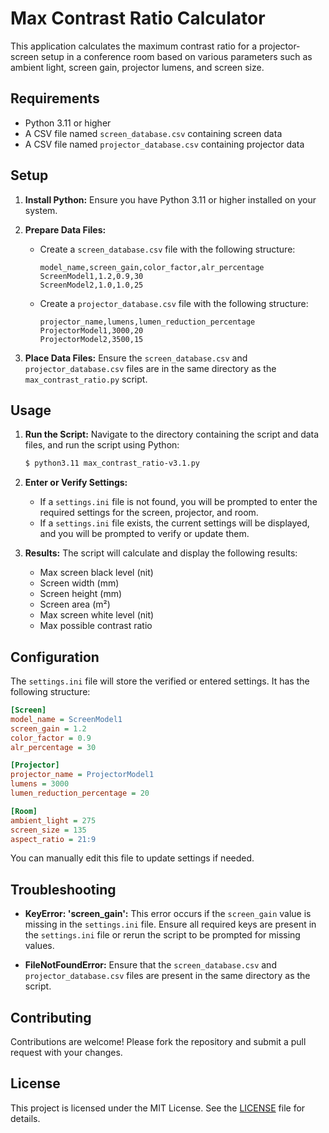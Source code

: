 
# Max Contrast Ratio Calculator

This application calculates the maximum contrast ratio for a projector-screen setup in a conference room based on various parameters such as ambient light, screen gain, projector lumens, and screen size.

## Requirements

- Python 3.11 or higher
- A CSV file named `screen_database.csv` containing screen data
- A CSV file named `projector_database.csv` containing projector data

## Setup

1. **Install Python:**
   Ensure you have Python 3.11 or higher installed on your system.

2. **Prepare Data Files:**
   - Create a `screen_database.csv` file with the following structure:
     ```csv
     model_name,screen_gain,color_factor,alr_percentage
     ScreenModel1,1.2,0.9,30
     ScreenModel2,1.0,1.0,25
     ```
   - Create a `projector_database.csv` file with the following structure:
     ```csv
     projector_name,lumens,lumen_reduction_percentage
     ProjectorModel1,3000,20
     ProjectorModel2,3500,15
     ```

3. **Place Data Files:**
   Ensure the `screen_database.csv` and `projector_database.csv` files are in the same directory as the `max_contrast_ratio.py` script.

## Usage

1. **Run the Script:**
   Navigate to the directory containing the script and data files, and run the script using Python:
   ```bash
   $ python3.11 max_contrast_ratio-v3.1.py
   ```

2. **Enter or Verify Settings:**
   - If a `settings.ini` file is not found, you will be prompted to enter the required settings for the screen, projector, and room.
   - If a `settings.ini` file exists, the current settings will be displayed, and you will be prompted to verify or update them.

3. **Results:**
   The script will calculate and display the following results:
   - Max screen black level (nit)
   - Screen width (mm)
   - Screen height (mm)
   - Screen area (m²)
   - Max screen white level (nit)
   - Max possible contrast ratio

## Configuration

The `settings.ini` file will store the verified or entered settings. It has the following structure:

```ini
[Screen]
model_name = ScreenModel1
screen_gain = 1.2
color_factor = 0.9
alr_percentage = 30

[Projector]
projector_name = ProjectorModel1
lumens = 3000
lumen_reduction_percentage = 20

[Room]
ambient_light = 275
screen_size = 135
aspect_ratio = 21:9
```

You can manually edit this file to update settings if needed.

## Troubleshooting

- **KeyError: 'screen_gain':**
  This error occurs if the `screen_gain` value is missing in the `settings.ini` file. Ensure all required keys are present in the `settings.ini` file or rerun the script to be prompted for missing values.

- **FileNotFoundError:**
  Ensure that the `screen_database.csv` and `projector_database.csv` files are present in the same directory as the script.

## Contributing

Contributions are welcome! Please fork the repository and submit a pull request with your changes.

## License

This project is licensed under the MIT License. See the [LICENSE](LICENSE) file for details.
